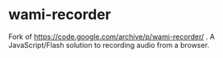 # wami-recorder
Fork of https://code.google.com/archive/p/wami-recorder/ .
A JavaScript/Flash solution to recording audio from a browser.
